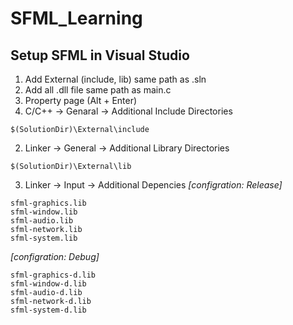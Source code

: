 # SFML_Learning
## Setup SFML in Visual Studio 
1. Add External (include, lib) same path as .sln
2. Add all .dll file same path as main.c 
3. Property page (Alt + Enter)
  1. C/C++ -> Genaral -> Additional Include Directories
```
$(SolutionDir)\External\include
```
  2. Linker -> General -> Additional Library Directories 
```
$(SolutionDir)\External\lib
```
  3. Linker -> Input -> Additional Depencies
  *[configration: Release]*
```
sfml-graphics.lib
sfml-window.lib
sfml-audio.lib
sfml-network.lib
sfml-system.lib
```
  *[configration: Debug]*

```
sfml-graphics-d.lib
sfml-window-d.lib
sfml-audio-d.lib
sfml-network-d.lib
sfml-system-d.lib
```

